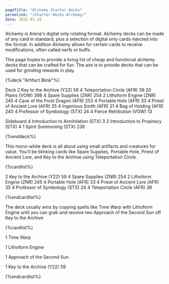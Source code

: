 ```yaml
---
pageTitle: "Alchemy Starter Decks"
permalink: "/Starter-Decks-Alchemy/"
date: 2022-01-10
---
```


Alchemy is Arena's digital only rotating format. Alchemy decks can be made of any card in standard, plus a selection of digital only cards injected into the format. In addition Alchemy allows for certain cards to receive modifications, often called nerfs or buffs. 

This page hopes to provide a living list of cheap and functional alchemy decks that can be crafted for fun. The aim is to provide decks that can be used for grinding rewards in play. 

<!-- Artifact Blink -->

{%deck "Artifact Blink"%}

Deck
2 Key to the Archive (Y22) 59
4 Teleportation Circle (AFR) 39
20 Plains (VOW) 398
4 Spare Supplies (ZNR) 254
2 Lithoform Engine (ZNR) 245
4 Cave of the Frost Dragon (AFR) 253
4 Portable Hole (AFR) 33
4 Priest of Ancient Lore (AFR) 35
4 Ingenious Smith (AFR) 21
4 Bag of Holding (AFR) 240
4 Professor of Symbology (STX) 24
4 Fierce Retribution (VOW) 13

Sideboard
4 Introduction to Annihilation (STX) 3
2 Introduction to Prophecy (STX) 4
1 Spirit Summoning (STX) 236

{%enddeck%}

This mono-white deck is all about using small artifacts and creatures for value. You'll be blinking cards like Spare Supplies, Portable Hole, Priest of Ancient Lore, and Key to the Archive using Teleportation Circle. 

{%cardlist%}

2 Key to the Archive (Y22) 59
4 Spare Supplies (ZNR) 254
2 Lithoform Engine (ZNR) 245
4 Portable Hole (AFR) 33
4 Priest of Ancient Lore (AFR) 35
4 Professor of Symbology (STX) 24
4 Teleportation Circle (AFR) 39

{%endcardlist%}

The deck usually wins by copying spells like Time Warp with Lithoform Engine until you can grab and resolve two Approach of the Second Sun off Key to the Archive

{%cardlist%}

1 Time Warp

1 Lithoform Engine

1 Approach of the Second Sun

1 Key to the Archive (Y22) 59

{%endcardlist%}